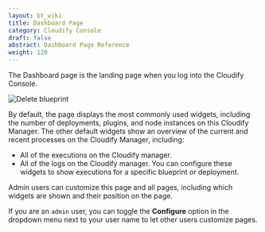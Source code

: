 ```yaml
---
layout: bt_wiki
title: Dashboard Page
category: Cloudify Console
draft: false
abstract: Dashboard Page Reference
weight: 120
---
```


The Dashboard page is the landing page when you log into the Cloudify Console. 

![Delete blueprint]( /images/manager/dashbord1.png )

By default, the page displays the most commonly used widgets, including the number of deployments, plugins, and node instances on this Cloudify Manager.
The other default widgets show an overview of the current and recent processes on the Cloudify Manager, including:

* All of the executions on the Cloudify manager.
* All of the logs on the Cloudify manager.
    You can configure these widgets to show executions for a specific blueprint or deployment.

Admin users can customize this page and all pages, including which widgets are shown and their position on the page.

If you are an `admin` user, you can toggle the **Configure** option in the dropdown menu next to your user name to let other users customize pages.
